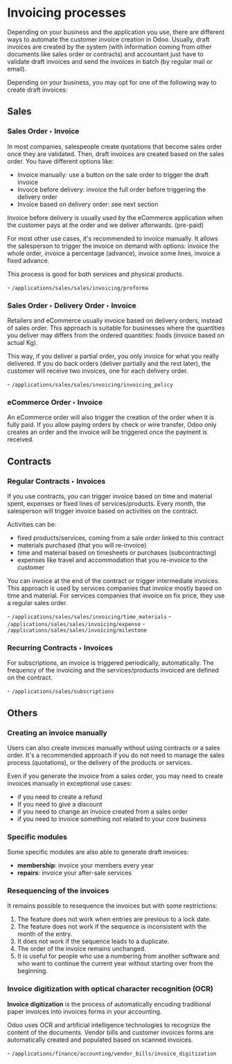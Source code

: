 # Invoicing processes

Depending on your business and the application you use, there are
different ways to automate the customer invoice creation in Odoo.
Usually, draft invoices are created by the system (with information
coming from other documents like sales order or contracts) and
accountant just have to validate draft invoices and send the invoices in
batch (by regular mail or email).

Depending on your business, you may opt for one of the following way to
create draft invoices:

## Sales

### Sales Order ‣ Invoice

In most companies, salespeople create quotations that become sales order
once they are validated. Then, draft invoices are created based on the
sales order. You have different options like:

- Invoice manually: use a button on the sale order to trigger the draft
  invoice
- Invoice before delivery: invoice the full order before triggering the
  delivery order
- Invoice based on delivery order: see next section

Invoice before delivery is usually used by the eCommerce application
when the customer pays at the order and we deliver afterwards.
(pre-paid)

For most other use cases, it's recommended to invoice manually. It
allows the salesperson to trigger the invoice on demand with options:
invoice the whole order, invoice a percentage (advance), invoice some
lines, invoice a fixed advance.

This process is good for both services and physical products.

<div class="seealso">

\- `/applications/sales/sales/invoicing/proforma`

</div>

### Sales Order ‣ Delivery Order ‣ Invoice

Retailers and eCommerce usually invoice based on delivery orders,
instead of sales order. This approach is suitable for businesses where
the quantities you deliver may differs from the ordered quantities:
foods (invoice based on actual Kg).

This way, if you deliver a partial order, you only invoice for what you
really delivered. If you do back orders (deliver partially and the rest
later), the customer will receive two invoices, one for each delivery
order.

<div class="seealso">

\- `/applications/sales/sales/invoicing/invoicing_policy`

</div>

### eCommerce Order ‣ Invoice

An eCommerce order will also trigger the creation of the order when it
is fully paid. If you allow paying orders by check or wire transfer,
Odoo only creates an order and the invoice will be triggered once the
payment is received.

## Contracts

### Regular Contracts ‣ Invoices

If you use contracts, you can trigger invoice based on time and material
spent, expenses or fixed lines of services/products. Every month, the
salesperson will trigger invoice based on activities on the contract.

Activities can be:

- fixed products/services, coming from a sale order linked to this
  contract
- materials purchased (that you will re-invoice)
- time and material based on timesheets or purchases (subcontracting)
- expenses like travel and accommodation that you re-invoice to the
  customer

You can invoice at the end of the contract or trigger intermediate
invoices. This approach is used by services companies that invoice
mostly based on time and material. For services companies that invoice
on fix price, they use a regular sales order.

<div class="seealso">

\- `/applications/sales/sales/invoicing/time_materials` -
`/applications/sales/sales/invoicing/expense` -
`/applications/sales/sales/invoicing/milestone`

</div>

### Recurring Contracts ‣ Invoices

For subscriptions, an invoice is triggered periodically, automatically.
The frequency of the invoicing and the services/products invoiced are
defined on the contract.

<div class="seealso">

\- `/applications/sales/subscriptions`

</div>

## Others

### Creating an invoice manually

Users can also create invoices manually without using contracts or a
sales order. It's a recommended approach if you do not need to manage
the sales process (quotations), or the delivery of the products or
services.

Even if you generate the invoice from a sales order, you may need to
create invoices manually in exceptional use cases:

- if you need to create a refund
- If you need to give a discount
- if you need to change an invoice created from a sales order
- if you need to invoice something not related to your core business

### Specific modules

Some specific modules are also able to generate draft invoices:

- **membership**: invoice your members every year
- **repairs**: invoice your after-sale services

### Resequencing of the invoices

It remains possible to resequence the invoices but with some
restrictions:

1.  The feature does not work when entries are previous to a lock date.
2.  The feature does not work if the sequence is inconsistent with the
    month of the entry.
3.  It does not work if the sequence leads to a duplicate.
4.  The order of the invoice remains unchanged.
5.  It is useful for people who use a numbering from another software
    and who want to continue the current year without starting over from
    the beginning.

### Invoice digitization with optical character recognition (OCR)

**Invoice digitization** is the process of automatically encoding
traditional paper invoices into invoices forms in your accounting.

Odoo uses OCR and artificial intelligence technologies to recognize the
content of the documents. Vendor bills and customer invoices forms are
automatically created and populated based on scanned invoices.

<div class="seealso">

\- `/applications/finance/accounting/vendor_bills/invoice_digitization`

</div>
